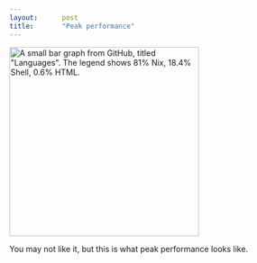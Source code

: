 ```yaml
---
layout:      post
title:       "Peak performance"
---
```


<img alt="A small bar graph from GitHub, titled &quot;Languages&quot;. The legend shows 81% Nix, 18.4% Shell, 0.6% HTML." src="/assets/post-img/peakperformance.png" width="336">

You may not like it, but this is what peak performance looks like.
